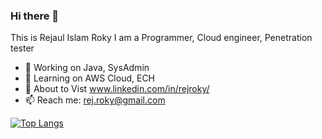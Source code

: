 ### Hi there 👋
This is Rejaul Islam Roky
I am a Programmer, Cloud engineer, Penetration tester


- 🔭 Working on Java, SysAdmin
- 🌱 Learning on AWS Cloud, ECH
- 💬 About to Vist www.linkedin.com/in/rejroky/
- 📫 Reach me: rej.roky@gmail.com

[![Top Langs](https://github-readme-stats.vercel.app/api/top-langs/?username=rejRoky&layout=compact&langs_count=15&theme=default)](https://github.com/DenverCoder1/github-readme-streak-stats)

